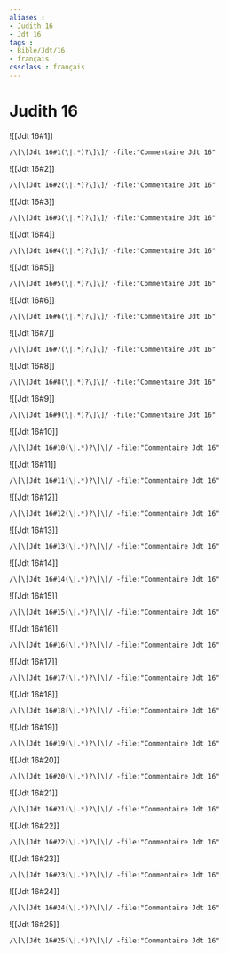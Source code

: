 ```yaml
---
aliases : 
- Judith 16
- Jdt 16
tags : 
- Bible/Jdt/16
- français
cssclass : français
---
```


# Judith 16

![[Jdt 16#1]]

```query
/\[\[Jdt 16#1(\|.*)?\]\]/ -file:"Commentaire Jdt 16"
```

![[Jdt 16#2]]

```query
/\[\[Jdt 16#2(\|.*)?\]\]/ -file:"Commentaire Jdt 16"
```

![[Jdt 16#3]]

```query
/\[\[Jdt 16#3(\|.*)?\]\]/ -file:"Commentaire Jdt 16"
```

![[Jdt 16#4]]

```query
/\[\[Jdt 16#4(\|.*)?\]\]/ -file:"Commentaire Jdt 16"
```

![[Jdt 16#5]]

```query
/\[\[Jdt 16#5(\|.*)?\]\]/ -file:"Commentaire Jdt 16"
```

![[Jdt 16#6]]

```query
/\[\[Jdt 16#6(\|.*)?\]\]/ -file:"Commentaire Jdt 16"
```

![[Jdt 16#7]]

```query
/\[\[Jdt 16#7(\|.*)?\]\]/ -file:"Commentaire Jdt 16"
```

![[Jdt 16#8]]

```query
/\[\[Jdt 16#8(\|.*)?\]\]/ -file:"Commentaire Jdt 16"
```

![[Jdt 16#9]]

```query
/\[\[Jdt 16#9(\|.*)?\]\]/ -file:"Commentaire Jdt 16"
```

![[Jdt 16#10]]

```query
/\[\[Jdt 16#10(\|.*)?\]\]/ -file:"Commentaire Jdt 16"
```

![[Jdt 16#11]]

```query
/\[\[Jdt 16#11(\|.*)?\]\]/ -file:"Commentaire Jdt 16"
```

![[Jdt 16#12]]

```query
/\[\[Jdt 16#12(\|.*)?\]\]/ -file:"Commentaire Jdt 16"
```

![[Jdt 16#13]]

```query
/\[\[Jdt 16#13(\|.*)?\]\]/ -file:"Commentaire Jdt 16"
```

![[Jdt 16#14]]

```query
/\[\[Jdt 16#14(\|.*)?\]\]/ -file:"Commentaire Jdt 16"
```

![[Jdt 16#15]]

```query
/\[\[Jdt 16#15(\|.*)?\]\]/ -file:"Commentaire Jdt 16"
```

![[Jdt 16#16]]

```query
/\[\[Jdt 16#16(\|.*)?\]\]/ -file:"Commentaire Jdt 16"
```

![[Jdt 16#17]]

```query
/\[\[Jdt 16#17(\|.*)?\]\]/ -file:"Commentaire Jdt 16"
```

![[Jdt 16#18]]

```query
/\[\[Jdt 16#18(\|.*)?\]\]/ -file:"Commentaire Jdt 16"
```

![[Jdt 16#19]]

```query
/\[\[Jdt 16#19(\|.*)?\]\]/ -file:"Commentaire Jdt 16"
```

![[Jdt 16#20]]

```query
/\[\[Jdt 16#20(\|.*)?\]\]/ -file:"Commentaire Jdt 16"
```

![[Jdt 16#21]]

```query
/\[\[Jdt 16#21(\|.*)?\]\]/ -file:"Commentaire Jdt 16"
```

![[Jdt 16#22]]

```query
/\[\[Jdt 16#22(\|.*)?\]\]/ -file:"Commentaire Jdt 16"
```

![[Jdt 16#23]]

```query
/\[\[Jdt 16#23(\|.*)?\]\]/ -file:"Commentaire Jdt 16"
```

![[Jdt 16#24]]

```query
/\[\[Jdt 16#24(\|.*)?\]\]/ -file:"Commentaire Jdt 16"
```

![[Jdt 16#25]]

```query
/\[\[Jdt 16#25(\|.*)?\]\]/ -file:"Commentaire Jdt 16"
```

